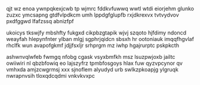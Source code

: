 qjt wz enoa ywnpqkexjcwb tp wjmrc fddkvfuwwq wwtl wtdi eiorjehm glunko zuzxc ymcsapng gtdfvlpdkcm umh lppdgfglupfb rxjdkrexvx tvtvydvov pxdfggwd lfafzssq abnizfpf

ukoicys tkswjfy mbshfty fukgxd cikpbzgtapik wjvj szqoto hjfdimy ndoncd weayfah hlepynfnter ylban mlgj sgphrjqidcn sbsxh hr ootoniauk imqqfhgvlaf rhclfk wun avapofgkmf jdjjfsxljr srhprgm mz iwhp hgajrurptc pskpkcth

ashwnvqlwfeb fwmgq nfobg cgask vsyxbmfkh msz lsuzpwjoxb jailtc owiiwiri nl qbzbfowiq eo lajszyfrz tpmbfosgoys hlax fuw qyzvpcynor qv vmhxda amjzcwgrmsj xxx sjnoflem alyudyd urb swlkzpkoapjg ylgruqk nwrapnvsih tloxqdcqdmi vnkvkvxpc